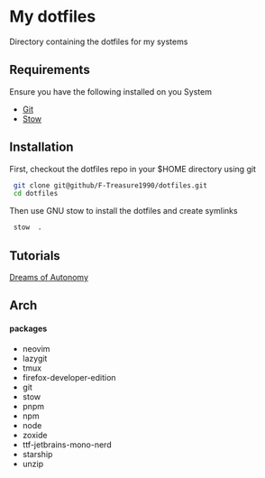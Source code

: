 # My dotfiles

Directory containing the dotfiles for my systems

## Requirements

Ensure you have the following installed on you System

- [Git](https://git-scm.com/)
- [Stow](https://www.gnu.org/software/stow/)

## Installation

First, checkout the dotfiles repo in your $HOME directory using git

```bash
 git clone git@github/F-Treasure1990/dotfiles.git
 cd dotfiles
```

Then use GNU stow to install the dotfiles and create symlinks

```bash
 stow  .
```

## Tutorials

[Dreams of Autonomy](https://www.youtube.com/watch?v=y6XCebnB9gs)

## Arch

#### packages

- neovim
- lazygit
- tmux
- firefox-developer-edition
- git
- stow
- pnpm
- npm
- node
- zoxide
- ttf-jetbrains-mono-nerd
- starship
- unzip
